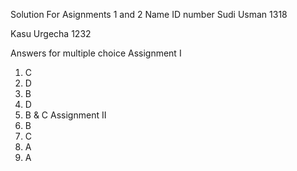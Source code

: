 
 Solution For Asignments 1 and 2
 Name                ID number
Sudi Usman             1318

Kasu Urgecha           1232

Answers for multiple choice
Assignment I
1. C
2. D
3. B
4. D
5. B & C
Assignment II
1. B
2. C
3. A
4. A


